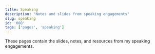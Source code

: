 ```yaml
---
title: Speaking
description: 'Notes and slides from speaking engagements'
slug: speaking
id: '008'
tags: ['pages', 'speaking']
---
```


These pages contain the slides, notes, and resources from my speaking engagements.
